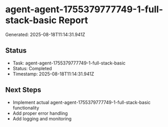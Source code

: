 # agent-agent-1755379777749-1-full-stack-basic Report

Generated: 2025-08-18T11:14:31.941Z

## Status
- Task: agent-agent-1755379777749-1-full-stack-basic
- Status: Completed
- Timestamp: 2025-08-18T11:14:31.941Z

## Next Steps
- Implement actual agent-agent-1755379777749-1-full-stack-basic functionality
- Add proper error handling
- Add logging and monitoring
